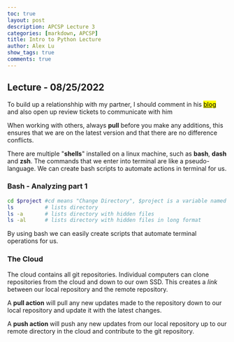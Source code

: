 ```yaml
---
toc: true
layout: post
description: APCSP Lecture 3
categories: [markdown, APCSP]
title: Intro to Python Lecture
author: Alex Lu
show_tags: true
comments: true
---
```


## Lecture - 08/25/2022

To build up a relationshhip with my partner, I should comment in his <a href="https://chewyboba10.github.io/sushi-burrito/"><mark>blog</mark></a> and also open up review tickets to communicate with him

When working with others, always **pull** before you make any additions, this ensures that we are on the latest version and that there are no difference conflicts.

There are multiple "**shells**" installed on a linux machine, such as **bash**, **dash** and **zsh**. The commands that we enter into terminal are like a pseudo-language. We can create bash scripts to automate actions in terminal for us.

### Bash - Analyzing part 1
```bash
cd $project #cd means "Change Directory", $project is a variable named project
ls          # lists directory
ls -a       # lists directory with hidden files
ls -al      # lists directory with hidden files in long format
```

By using bash we can easily create scripts that automate terminal operations for us.

### The Cloud
The cloud contains all git repositories. Individual computers can clone repositories from the cloud and down to our own SSD. This creates a *link* between our local repository and the remote repository.

A **pull action** will pull any new updates made to the repository down to our local repository and update it with the latest changes.

A **push action** will push any new updates from our local repository up to our remote directory in the cloud and contribute to the git repository.